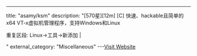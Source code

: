---
title: "asamy/ksm"
description: "[570星][12m] [C]  快速、hackable且简单的x64 VT-x虚拟机管理程序，支持Windows和Linux

重复区段: Linux->工具->新添加 |

"
external_category: "Miscellaneous"
---[Visit Website](https://github.com/asamy/ksm)

